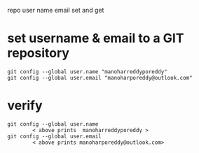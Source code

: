 
repo
 user name
 email 
 set and get


# set username & email to a GIT repository

	git config --global user.name "manoharreddyporeddy"
	git config --global user.email "manoharporeddy@outlook.com"

# verify
	git config --global user.name
            < above prints  manoharreddyporeddy >
	git config --global user.email
            < above prints manoharporeddy@outlook.com>
	
